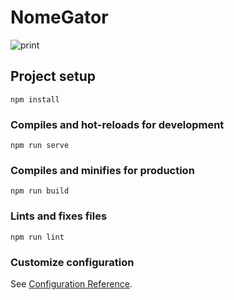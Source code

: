 # NomeGator

![print](https://user-images.githubusercontent.com/43351248/78861892-5b689c00-7a0c-11ea-894a-9d520cab163a.png)

## Project setup
```
npm install
```

### Compiles and hot-reloads for development
```
npm run serve
```

### Compiles and minifies for production
```
npm run build
```

### Lints and fixes files
```
npm run lint
```

### Customize configuration
See [Configuration Reference](https://cli.vuejs.org/config/).
